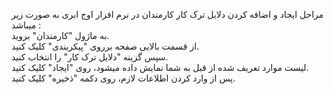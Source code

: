 <p>مراحل ایجاد و اضافه کردن دلایل ترک کار کارمندان در نرم افزار اوج ابری به صورت زیر میباشد :<br>به ماژول "کارمندان" بروید.<br>از قسمت بالایی صفحه برروی "پیکربندی" کلیک کنید.<br>سپس گزینه "دلایل ترک کار" را انتخاب کنید.<br>لیست موارد تعریف شده از قبل به شما نمایش داده میشود، روی "ایجاد" کلیک کنید.<br>پس از وارد کردن اطلاعات لازم، روی دکمه "ذخیره" کلیک کنید.</p>